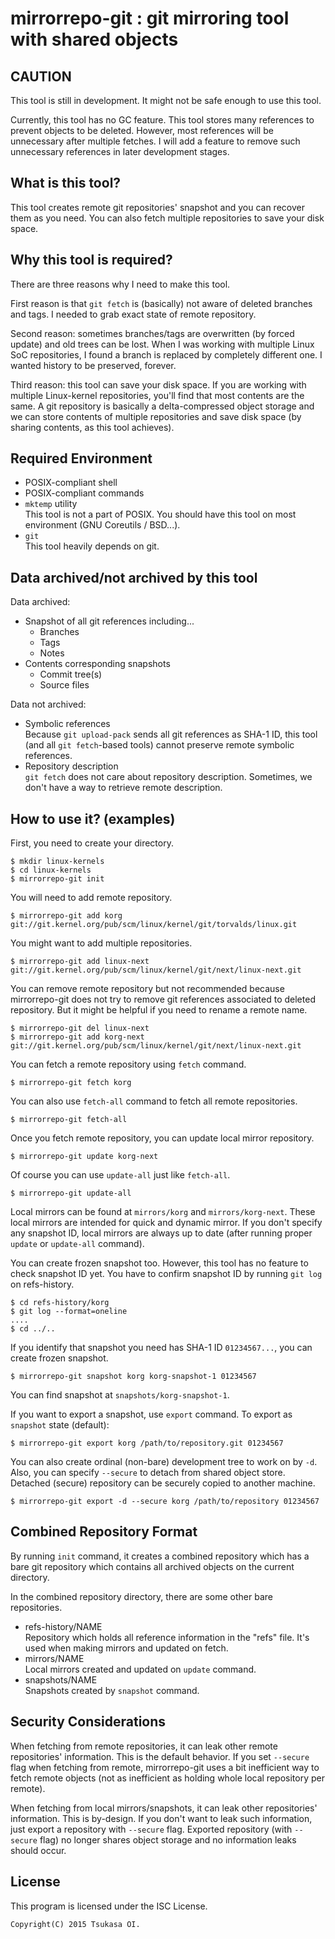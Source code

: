 mirrorrepo-git : git mirroring tool with shared objects
========================================================


CAUTION
--------

This tool is still in development.
It might not be safe enough to use this tool.

Currently, this tool has no GC feature. This tool stores many
references to prevent objects to be deleted. However, most references
will be unnecessary after multiple fetches. I will add a feature to remove
such unnecessary references in later development stages.


What is this tool?
-------------------

This tool creates remote git repositories' snapshot and you can recover
them as you need. You can also fetch multiple repositories to save
your disk space.


Why this tool is required?
---------------------------

There are three reasons why I need to make this tool.

First reason is that `git fetch` is (basically) not aware of deleted
branches and tags. I needed to grab exact state of remote repository.

Second reason: sometimes branches/tags are overwritten (by forced update)
and old trees can be lost. When I was working with multiple Linux SoC
repositories, I found a branch is replaced by completely different one.
I wanted history to be preserved, forever.

Third reason: this tool can save your disk space. If you are working
with multiple Linux-kernel repositories, you'll find that most contents
are the same. A git repository is basically a delta-compressed object
storage and we can store contents of multiple repositories and
save disk space (by sharing contents, as this tool achieves).


Required Environment
---------------------

*	POSIX-compliant shell
*	POSIX-compliant commands
*	`mktemp` utility  
	This tool is not a part of POSIX. You should have
	this tool on most environment (GNU Coreutils / BSD...).
*	`git`  
	This tool heavily depends on git.


Data archived/not archived by this tool
----------------------------------------

Data archived:
*	Snapshot of all git references including...
	*	Branches
	*	Tags
	*	Notes
*	Contents corresponding snapshots
	*	Commit tree(s)
	*	Source files

Data not archived:
*	Symbolic references  
	Because `git upload-pack` sends all git references as SHA-1 ID,
	this tool (and all `git fetch`-based tools) cannot preserve
	remote symbolic references.
*	Repository description  
	`git fetch` does not care about repository description.
	Sometimes, we don't have a way to retrieve remote description.


How to use it? (examples)
--------------------------

First, you need to create your directory.

	$ mkdir linux-kernels
	$ cd linux-kernels
	$ mirrorrepo-git init

You will need to add remote repository.

	$ mirrorrepo-git add korg git://git.kernel.org/pub/scm/linux/kernel/git/torvalds/linux.git

You might want to add multiple repositories.

	$ mirrorrepo-git add linux-next git://git.kernel.org/pub/scm/linux/kernel/git/next/linux-next.git

You can remove remote repository but not recommended because mirrorrepo-git
does not try to remove git references associated to deleted repository.
But it might be helpful if you need to rename a remote name.

	$ mirrorrepo-git del linux-next
	$ mirrorrepo-git add korg-next git://git.kernel.org/pub/scm/linux/kernel/git/next/linux-next.git

You can fetch a remote repository using `fetch` command.

	$ mirrorrepo-git fetch korg

You can also use `fetch-all` command to fetch all remote repositories.

	$ mirrorrepo-git fetch-all

Once you fetch remote repository, you can update local mirror repository.

	$ mirrorrepo-git update korg-next

Of course you can use `update-all` just like `fetch-all`.

	$ mirrorrepo-git update-all

Local mirrors can be found at `mirrors/korg` and `mirrors/korg-next`.
These local mirrors are intended for quick and dynamic mirror.
If you don't specify any snapshot ID, local mirrors are always up to date
(after running proper `update` or `update-all` command).

You can create frozen snapshot too.
However, this tool has no feature to check snapshot ID yet.
You have to confirm snapshot ID by running `git log` on refs-history.

	$ cd refs-history/korg
	$ git log --format=oneline
	....
	$ cd ../..

If you identify that snapshot you need has SHA-1 ID `01234567...`,
you can create frozen snapshot.

	$ mirrorrepo-git snapshot korg korg-snapshot-1 01234567

You can find snapshot at `snapshots/korg-snapshot-1`.

If you want to export a snapshot, use `export` command.
To export as `snapshot` state (default):

	$ mirrorrepo-git export korg /path/to/repository.git 01234567

You can also create ordinal (non-bare) development tree to work on by `-d`.
Also, you can specify `--secure` to detach from shared object store.
Detached (secure) repository can be securely copied to another machine.

	$ mirrorrepo-git export -d --secure korg /path/to/repository 01234567


Combined Repository Format
---------------------------

By running `init` command, it creates a combined repository
which has a bare git repository which contains all archived objects
on the current directory.

In the combined repository directory,
there are some other bare repositories.

*	refs-history/NAME  
	Repository which holds all reference information in the "refs" file.
	It's used when making mirrors and updated on fetch.
*	mirrors/NAME  
	Local mirrors created and updated on `update` command.
*	snapshots/NAME  
	Snapshots created by `snapshot` command.


Security Considerations
------------------------

When fetching from remote repositories, it can leak other remote
repositories' information. This is the default behavior. If you set
`--secure` flag when fetching from remote, mirrorrepo-git uses a bit
inefficient way to fetch remote objects (not as inefficient as holding
whole local repository per remote).

When fetching from local mirrors/snapshots, it can leak other repositories'
information. This is by-design. If you don't want to leak such information,
just export a repository with `--secure` flag. Exported repository
(with `--secure` flag) no longer shares object storage and
no information leaks should occur.


License
--------

This program is licensed under the ISC License.

	Copyright(C) 2015 Tsukasa OI.
